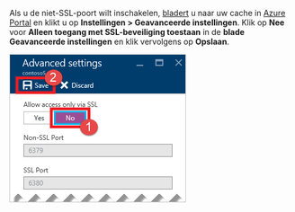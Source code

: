Als u de niet-SSL-poort wilt inschakelen, [bladert](../articles/redis-cache/cache-configure.md#configure-redis-cache-settings) u naar uw cache in [Azure Portal](https://portal.azure.com) en klikt u op **Instellingen > Geavanceerde instellingen**. Klik op **Nee** voor **Alleen toegang met SSL-beveiliging toestaan** in de **blade Geavanceerde instellingen** en klik vervolgens op **Opslaan**.

![Instellingen van Redis-cache](media/redis-cache-non-ssl-port/redis-cache-non-ssl-port.png)



<!--HONumber=Sep16_HO3-->


